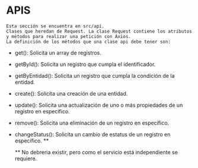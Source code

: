 # APIS
    Esta sección se encuentra en src/api.
    Clases que heredan de Request. La clase Request contiene los atributos y métodos para realizar una petición con Axios.
    La definición de los métodos que una clase api debe tener son:
    
* get(): Solicita un array de registros. 
* getById(): Solicita un registro que cumpla el identificador. 
* getByEntidad(): Solicita un registro que cumpla la condición de la entidad. 
* create(): Solicita una creación de una entidad. 
* update(): Solicita una actualización de uno o más propiedades de un registro en específico. 
* remove(): Solicita una eliminación de un registro en específico. 
* changeStatus(): Solicita un cambio de estatus de un registro en específico. ** 


    ** No debreria existir, pero como el servicio está independiente se requiere.
